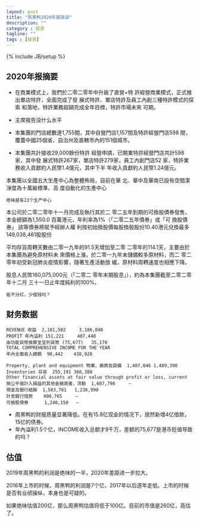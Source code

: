 ```yaml
---
layout: post
title: "周黑鸭2020年报简读"
description: ""
category : 投资
tagline: ""
tags : [投资]
---
```

{% include JB/setup %}


## 2020年报摘要

* 在商業模式上，我們於二零二零年中升級了直營+特
許經營商業模式，正式推出單店特許，全面完成了發
展式特許、單店特許及員工內創三種特許模式的探索
和落地，特許業務超額完成全年目標，特許市場未來
可期。

* 主席报告没什么水平

* 本集團的門店總數達1,755間，其中自營門店1,157間及特許經營門店598
間，覆蓋中國25個省、自治州及直轄市內的151個城市。

* 本集團共計接收29,000餘份特許
經營申請，已開業特許經營門店共計598家，其中發
展式特許267家，單店特許279家，員工內創門店52
家，特許業務收入貢獻約人民幣1.4億元，其中下半
年收入貢獻約人民幣1.24億元。


本集團以全國五大生產中心為整體佈局，目前在華
北、華中及華南已設有空間潔淨度為十萬級標準、高
度自動化的生產中心

    绝味是有21个生产中心


本公司於二零二零年十一月完成及執行其於二
零二五年到期的可換股債券發售，本金總額為1,550.0
百萬港元，年利率為1%（「二零二五年債券」或「可
換股債券」
該等債券將賦予經辦人權
利按初始換股價每股換股股份10.40港元兌換最多149,038,461股股份


平均存貨周轉天數由二零一九年的91.5天增加至二零
二零年的114.1天，主要由於本集團為避免原材料未
來價格上漲，於二零一九年末儲備較多原材料，而二
零二零年初受新冠肺炎疫情影響，隨著生產活動放
緩，原材料周轉速度也相應下降。


股息人民幣160,075,000元（「二零二
零年末期股息」），約為本集團截至二零二零年十二月
三十一日止年度純利的100%。

    能不分红，少借钱吗？



## 财务数据

    REVENUE 收益  2,181,502     3,186,040
    PROFIT 年內溢利 151,221     407,448
    由功能貨幣換算至呈列貨幣 (75,677)   35,170
    TOTAL COMPREHENSIVE INCOME FOR THE YEAR
    年內全面收入總額  90,442    438,920

    Property, plant and equipment 物業、廠房及設備  1,407,646 1,409,390
    Inventories 存貨  255,191 360,388
    Other financial assets at fair value through profit or loss, current
    按公平值計入損益的其他金融資產，流動  1,607,798     –
    現金及銀行結餘  1,583,761   1,236,990
    計息銀行借款    400,765     –
    可換股債券      1,240,150   –


* 周黑鸭的财报质量显著降低。在有15.8亿现金的情况下，居然新增4亿借款，15亿的债券。
* 年內溢利1.5个亿，INCOME收入总额才9千万，差额的75,677是港币贬值导致的吗？

## 估值

2019年周黑鸭的利润是绝味的一半，2020年差距进一步拉大。

2016年上市的时候，周黑鸭的利润是7个亿，2017年以后逐年走低。上市的时候是否有业绩操纵，本身也是可疑的。

如果绝味估值200亿，那么周黑鸭估值将低于100亿。目前的市值是260亿，高估了。
